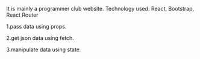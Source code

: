 It is mainly a programmer club website. Technology used: React, Bootstrap, React Router

1.pass data using props.

2.get json data using fetch.

3.manipulate data using state.
